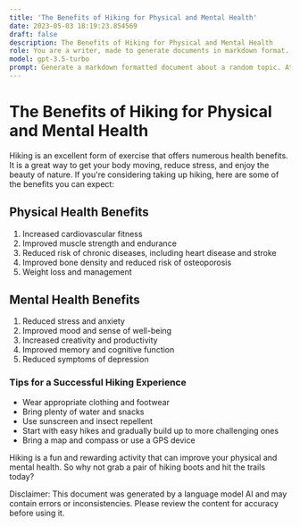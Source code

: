 ```yaml
---
title: 'The Benefits of Hiking for Physical and Mental Health'
date: 2023-05-03 18:19:23.854569
draft: false
description: The Benefits of Hiking for Physical and Mental Health
role: You are a writer, made to generate documents in markdown format. It is very important that all of the documents you generate are in valid markdown format.
model: gpt-3.5-turbo
prompt: Generate a markdown formatted document about a random topic. At the bottom, include a disclaimer explaining that the document was generated by you. The first line of the document should be the title. Make sure that the entire document is in proper markdown format, using a mix of various tags to make the document visually appealing.
---
```


# The Benefits of Hiking for Physical and Mental Health

Hiking is an excellent form of exercise that offers numerous health benefits. It is a great way to get your body moving, reduce stress, and enjoy the beauty of nature. If you're considering taking up hiking, here are some of the benefits you can expect:

## Physical Health Benefits

1. Increased cardiovascular fitness
2. Improved muscle strength and endurance
3. Reduced risk of chronic diseases, including heart disease and stroke
4. Improved bone density and reduced risk of osteoporosis
5. Weight loss and management

## Mental Health Benefits

1. Reduced stress and anxiety
2. Improved mood and sense of well-being
3. Increased creativity and productivity
4. Improved memory and cognitive function
5. Reduced symptoms of depression

### Tips for a Successful Hiking Experience

- Wear appropriate clothing and footwear
- Bring plenty of water and snacks
- Use sunscreen and insect repellent
- Start with easy hikes and gradually build up to more challenging ones
- Bring a map and compass or use a GPS device

Hiking is a fun and rewarding activity that can improve your physical and mental health. So why not grab a pair of hiking boots and hit the trails today?

Disclaimer: This document was generated by a language model AI and may contain errors or inconsistencies. Please review the content for accuracy before using it.
